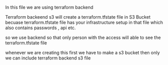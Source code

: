 In  this file we are using terraform backend

Terraform backeend s3 will create a terraform.tfstate file in S3 Bucket
becuase terraform.tfstate file has your infrastructure setup in that file which also contains passwords , api etc.

so we use backend so that only person with the access will able to see the terraform.tfstate file 

whenever we are creating this first we have to make a s3 bucket then only we can include terraform backend s3 file 
